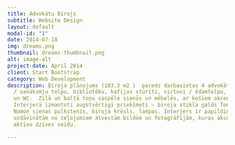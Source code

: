 ```yaml
---
title: Advokātu Birojs
subtitle: Website Design
layout: default
modal-id: "1"
date: 2014-07-18
img: dreams.png
thumbnail: dreams-thumbnail.png
alt: image-alt
project-date: April 2014
client: Start Bootstrap
category: Web Development
description: Biroja plānojums (103.3 m2 )  paredz darbavietas 4 advokātiem, pārrunu
  / sanāksmju telpu, bibliotēku, kafijas stūrīti, virtuvi / ēdamtelpu, vannasistabu
  un WC.  Zilā un baltā toņa saspēle sienās un mēbelēs, ar košiem akcentiem sēdmēbelēs.
  Interjerā izmantoti augstvērtīgi priekšmeti – biroja stikla galds Tonelli Penrosa,
  Nomon sienas pulkstenis, biroja krēsls, lampas. Interjers ir papildināts arī ar
  uzdāvinātām no ceļojumiem atvestām bildēm un fotogrāfijām, kuras akcentē īpašnieka
  aktīvo dzīves veidu.

---
```

